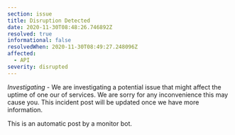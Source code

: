 ```yaml
---
section: issue
title: Disruption Detected
date: 2020-11-30T08:48:26.746892Z
resolved: true
informational: false
resolvedWhen: 2020-11-30T08:49:27.248096Z
affected:
  - API
severity: disrupted
---
```

*Investigating* - We are investigating a potential issue that might affect the uptime of one our of services. We are sorry for any inconvenience this may cause you. This incident post will be updated once we have more information.

This is an automatic post by a monitor bot.
        
